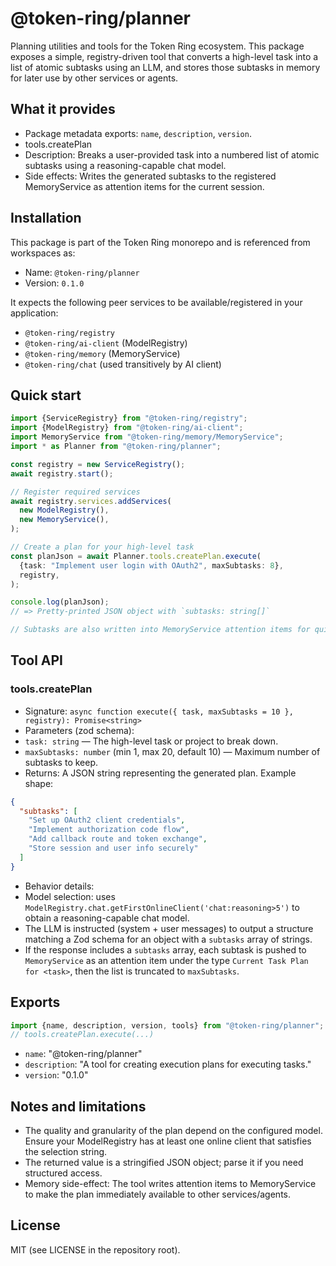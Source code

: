 # @token-ring/planner

Planning utilities and tools for the Token Ring ecosystem. This package exposes a simple, registry-driven tool that
converts a high-level task into a list of atomic subtasks using an LLM, and stores those subtasks in memory for later
use by other services or agents.

## What it provides

- Package metadata exports: `name`, `description`, `version`.
- tools.createPlan
- Description: Breaks a user-provided task into a numbered list of atomic subtasks using a reasoning-capable chat
  model.
- Side effects: Writes the generated subtasks to the registered MemoryService as attention items for the current
  session.

## Installation

This package is part of the Token Ring monorepo and is referenced from workspaces as:

- Name: `@token-ring/planner`
- Version: `0.1.0`

It expects the following peer services to be available/registered in your application:

- `@token-ring/registry`
- `@token-ring/ai-client` (ModelRegistry)
- `@token-ring/memory` (MemoryService)
- `@token-ring/chat` (used transitively by AI client)

## Quick start

```ts
import {ServiceRegistry} from "@token-ring/registry";
import {ModelRegistry} from "@token-ring/ai-client";
import MemoryService from "@token-ring/memory/MemoryService";
import * as Planner from "@token-ring/planner";

const registry = new ServiceRegistry();
await registry.start();

// Register required services
await registry.services.addServices(
  new ModelRegistry(),
  new MemoryService(),
);

// Create a plan for your high-level task
const planJson = await Planner.tools.createPlan.execute(
  {task: "Implement user login with OAuth2", maxSubtasks: 8},
  registry,
);

console.log(planJson);
// => Pretty-printed JSON object with `subtasks: string[]`

// Subtasks are also written into MemoryService attention items for quick access by other components.
```

## Tool API

### tools.createPlan

- Signature: `async function execute({ task, maxSubtasks = 10 }, registry): Promise<string>`
- Parameters (zod schema):
- `task: string` — The high-level task or project to break down.
- `maxSubtasks: number` (min 1, max 20, default 10) — Maximum number of subtasks to keep.
- Returns: A JSON string representing the generated plan. Example shape:

```json
{
  "subtasks": [
    "Set up OAuth2 client credentials",
    "Implement authorization code flow",
    "Add callback route and token exchange",
    "Store session and user info securely"
  ]
}
```

- Behavior details:
- Model selection: uses `ModelRegistry.chat.getFirstOnlineClient('chat:reasoning>5')` to obtain a reasoning-capable
  chat model.
- The LLM is instructed (system + user messages) to output a structure matching a Zod schema for an object with a
  `subtasks` array of strings.
- If the response includes a `subtasks` array, each subtask is pushed to `MemoryService` as an attention item under the
  type `Current Task Plan for <task>`, then the list is truncated to `maxSubtasks`.

## Exports

```ts
import {name, description, version, tools} from "@token-ring/planner";
// tools.createPlan.execute(...)
```

- `name`: "@token-ring/planner"
- `description`: "A tool for creating execution plans for executing tasks."
- `version`: "0.1.0"

## Notes and limitations

- The quality and granularity of the plan depend on the configured model. Ensure your ModelRegistry has at least one
  online client that satisfies the selection string.
- The returned value is a stringified JSON object; parse it if you need structured access.
- Memory side-effect: The tool writes attention items to MemoryService to make the plan immediately available to other
  services/agents.

## License

MIT (see LICENSE in the repository root).
